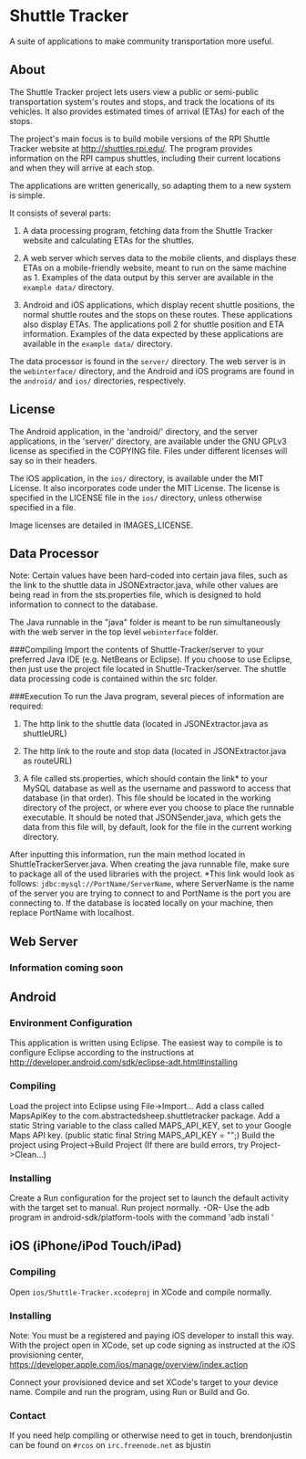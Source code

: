 # Shuttle Tracker
A suite of applications to make community transportation more useful.

## About
The Shuttle Tracker project lets users view a public or semi-public transportation system's routes and stops, and track the locations of its vehicles.  It also provides estimated times of arrival (ETAs) for each of the stops.  

The project's main focus is to build mobile versions of the RPI Shuttle Tracker website at http://shuttles.rpi.edu/.  The program provides information on the RPI campus shuttles, including their current locations and when they will arrive at each stop.

The applications are written generically, so adapting them to a new system is simple.

It consists of several parts: 

1. A data processing program, fetching data from the Shuttle Tracker website and calculating ETAs for the shuttles.

2. A web server which serves data to the mobile clients, and displays these ETAs on a mobile-friendly website, meant to run on the same machine as 1.  Examples of the data output by this server are available in the `example data/` directory.

3. Android and iOS applications, which display recent shuttle positions, the normal shuttle routes and the stops on these routes.  These applications also display ETAs.  The applications poll 2 for shuttle position and ETA information.  Examples of the data expected by these applications are available in the `example data/` directory.

The data processor is found in the `server/` directory.  The web server is in the `webinterface/` directory, and the Android and iOS programs are found in the `android/` and `ios/` directories, respectively.

## License
The Android application, in the 'android/' directory, and the server applications, in the 'server/' directory, are available under the GNU GPLv3 license as specified in the COPYING file.  Files under different licenses will say so in their headers.

The iOS application, in the `ios/` directory, is available under the MIT License.  It also incorporates code under the MIT License.  The license is specified in the LICENSE file in the `ios/` directory, unless otherwise specified in a file.

Image licenses are detailed in IMAGES_LICENSE.

## Data Processor
Note: Certain values have been hard-coded into certain java files, such as the link to the shuttle data in JSONExtractor.java, while other values are being read in from the sts.properties file, which is designed to hold information to connect to the database.

The Java runnable in the "java" folder is meant to be run simultaneously with the web server in the top level `webinterface` folder.

###Compiling
Import the contents of Shuttle-Tracker/server to your preferred Java IDE (e.g. NetBeans or Eclipse). If you choose to use Eclipse, then just use the project file located in Shuttle-Tracker/server. The shuttle data processing code is contained within the src folder.

###Execution
To run the Java program, several pieces of information are required:

1. The http link to the shuttle data (located in JSONExtractor.java as shuttleURL)

2. The http link to the route and stop data (located in JSONExtractor.java as routeURL)

3. A file called sts.properties, which should contain the link* to your MySQL database as well as the username and password to access that database (in that order). This file should be located in the working directory of the project, or where ever you choose to place the runnable executable. It should be noted that JSONSender,java, which gets the data from this file will, by default, look for the file in the current working directory.

After inputting this information, run the main method located in ShuttleTrackerServer.java. When creating the java runnable file, make sure to package all of the used libraries with the project.
*This link would look as follows: `jdbc:mysql://PortName/ServerName`, where ServerName is the name of the server you are trying to connect to and PortName is the port you are connecting to. If the database is located locally on your machine, then replace PortName with localhost.


## Web Server

### Information coming soon

## Android

### Environment Configuration
This application is written using Eclipse. The easiest way to compile is to configure Eclipse according to the instructions at http://developer.android.com/sdk/eclipse-adt.html#installing

### Compiling
Load the project into Eclipse using File->Import...
Add a class called MapsApiKey to the com.abstractedsheep.shuttletracker package.
Add a static String variable to the class called MAPS_API_KEY, set to your Google Maps API key.
(public static final String MAPS_API_KEY = "<YOUR API KEY>";)
Build the project using Project->Build Project (If there are build errors, try Project->Clean...)

### Installing
Create a Run configuration for the project set to launch the default activity with the target set to manual.
Run project normally.
-OR-
Use the adb program in android-sdk/platform-tools with the command 'adb install <apk file path>'

## iOS (iPhone/iPod Touch/iPad)

### Compiling
Open `ios/Shuttle-Tracker.xcodeproj` in XCode and compile normally.

### Installing
Note: You must be a registered and paying iOS developer to install this way.
With the project open in XCode, set up code signing as instructed at the iOS provisioning center, https://developer.apple.com/ios/manage/overview/index.action

Connect your provisioned device and set XCode's target to your device name.  Compile and run the program, using Run or Build and Go.

### Contact
If you need help compiling or otherwise need to get in touch, brendonjustin can be found on `#rcos` on `irc.freenode.net` as bjustin

